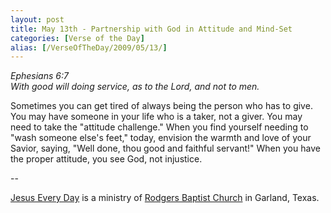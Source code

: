 ```yaml
---
layout: post
title: May 13th - Partnership with God in Attitude and Mind-Set
categories: [Verse of the Day]
alias: [/VerseOfTheDay/2009/05/13/]
---
```


_Ephesians 6:7  
With good will doing service, as to the Lord, and not to men._

Sometimes you can get tired of always being the person who has to
give. You may have someone in your life who is a taker, not a giver.
You may need to take the "attitude challenge." When you find yourself
needing to "wash someone else's feet," today, envision the warmth and
love of your Savior, saying, "Well done, thou good and faithful
servant!" When you have the proper attitude, you see God, not
injustice.

 --

<a href=http://jesuseveryday.net>Jesus Every Day</a> is a ministry of <a href=http://rodgersbaptist.net>Rodgers Baptist Church</a> in Garland, Texas.
